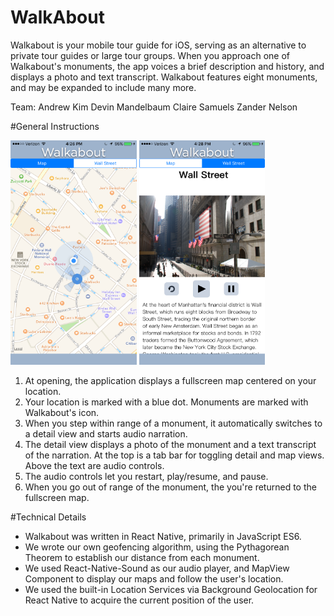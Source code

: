 # WalkAbout

Walkabout is your mobile tour guide for iOS, serving as an alternative to private tour guides or large tour groups. When you approach one of Walkabout's monuments, the app voices a brief description and history, and displays a photo and text transcript. Walkabout features eight monuments, and may be expanded to include many more.

Team:
Andrew Kim
Devin Mandelbaum
Claire Samuels
Zander Nelson

#General Instructions

<img src="./IMG_2705.PNG" width="40%">
<img src="./IMG_2706.PNG" width="40%">

1. At opening, the application displays a fullscreen map centered on your location.
2. Your location is marked with a blue dot. Monuments are marked with Walkabout's icon.
3. When you step within range of a monument, it automatically switches to a detail view and starts audio narration.
4. The detail view displays a photo of the monument and a text transcript of the narration. At the top is a tab bar for toggling detail and map views. Above the text are audio controls.
5. The audio controls let you restart, play/resume, and pause.
6. When you go out of range of the monument, the you're returned to the fullscreen map.

#Technical Details

* Walkabout was written in React Native, primarily in JavaScript ES6.
* We wrote our own geofencing algorithm, using the Pythagorean Theorem to establish our distance from each monument.
* We used React-Native-Sound as our audio player, and MapView Component to display our maps and follow the user's location.
* We used the built-in Location Services via Background Geolocation for React Native to acquire the current position of the user.